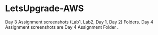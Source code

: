 # LetsUpgrade-AWS
Day 3 Assignment screenshots (Lab1, Lab2, Day 1, Day 2) Folders.
Day 4 Assignment screenshots are Day 4 Assignment Folder .
